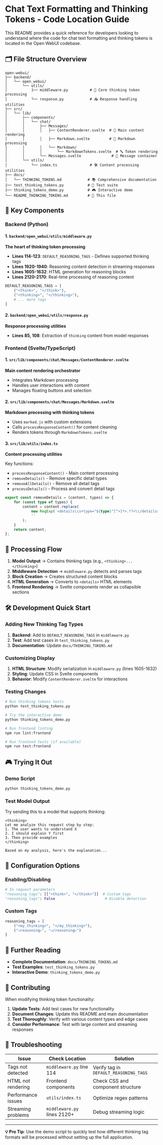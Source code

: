# Chat Text Formatting and Thinking Tokens - Code Location Guide

This README provides a quick reference for developers looking to understand where the code for chat text formatting and thinking tokens is located in the Open WebUI codebase.

## 🗂️ File Structure Overview

```
open-webui/
├── backend/
│   └── open_webui/
│       └── utils/
│           ├── middleware.py          # 🧠 Core thinking token processing
│           └── response.py            # 📥 Response handling utilities
├── src/
│   └── lib/
│       ├── components/
│       │   └── chat/
│       │       ├── Messages/
│       │       │   ├── ContentRenderer.svelte  # 🎨 Main content rendering
│       │       │   ├── Markdown.svelte         # 📝 Markdown processing
│       │       │   └── Markdown/
│       │       │       └── MarkdownTokens.svelte  # 🔤 Token rendering
│       │       └── Messages.svelte              # 💬 Message container
│       └── utils/
│           └── index.ts               # 🛠️ Content processing utilities
├── docs/
│   └── THINKING_TOKENS.md            # 📚 Comprehensive documentation
├── test_thinking_tokens.py           # 🧪 Test suite
├── thinking_tokens_demo.py           # 🎮 Interactive demo
└── README_THINKING_TOKENS.md         # 📖 This file
```

## 🎯 Key Components

### Backend (Python)

#### 1. `backend/open_webui/utils/middleware.py`
**The heart of thinking token processing**

- **Lines 114-123**: `DEFAULT_REASONING_TAGS` - Defines supported thinking tags
- **Lines 1920-1940**: Reasoning content detection in streaming responses
- **Lines 1605-1632**: HTML generation for reasoning blocks
- **Lines 2120-2170**: Real-time processing of reasoning content

```python
DEFAULT_REASONING_TAGS = [
    ("<think>", "</think>"),
    ("<thinking>", "</thinking>"),
    # ... more tags
]
```

#### 2. `backend/open_webui/utils/response.py`  
**Response processing utilities**

- **Lines 85, 108**: Extraction of `thinking` content from model responses

### Frontend (Svelte/TypeScript)

#### 1. `src/lib/components/chat/Messages/ContentRenderer.svelte`
**Main content rendering orchestrator**

- Integrates Markdown processing
- Handles user interactions with content
- Manages floating buttons and selection

#### 2. `src/lib/components/chat/Messages/Markdown.svelte`
**Markdown processing with thinking tokens**

- Uses `marked.js` with custom extensions
- Calls `processResponseContent()` for content cleaning
- Renders tokens through `MarkdownTokens.svelte`

#### 3. `src/lib/utils/index.ts`
**Content processing utilities**

Key functions:
- `processResponseContent()` - Main content processing
- `removeDetails()` - Remove specific detail types
- `removeAllDetails()` - Remove all detail tags
- `processDetails()` - Process and convert detail tags

```typescript
export const removeDetails = (content, types) => {
    for (const type of types) {
        content = content.replace(
            new RegExp(`<details\\s+type="${type}"[^>]*>.*?<\\/details>`, 'gis'),
            ''
        );
    }
    return content;
};
```

## 🔄 Processing Flow

1. **Model Output** → Contains thinking tags (e.g., `<thinking>...</thinking>`)
2. **Middleware Detection** → `middleware.py` detects and parses tags
3. **Block Creation** → Creates structured content blocks
4. **HTML Generation** → Converts to `<details>` HTML elements
5. **Frontend Rendering** → Svelte components render as collapsible sections

## 🛠️ Development Quick Start

### Adding New Thinking Tag Types

1. **Backend**: Add to `DEFAULT_REASONING_TAGS` in `middleware.py`
2. **Test**: Add test cases in `test_thinking_tokens.py`
3. **Documentation**: Update `docs/THINKING_TOKENS.md`

### Customizing Display

1. **HTML Structure**: Modify serialization in `middleware.py` (lines 1605-1632)
2. **Styling**: Update CSS in Svelte components
3. **Behavior**: Modify `ContentRenderer.svelte` for interactions

### Testing Changes

```bash
# Run thinking tokens tests
python test_thinking_tokens.py

# Try the interactive demo
python thinking_tokens_demo.py

# Run frontend linting
npm run lint:frontend

# Run frontend tests (if available)
npm run test:frontend
```

## 🎮 Trying It Out

### Demo Script
```bash
python thinking_tokens_demo.py
```

### Test Model Output
Try sending this to a model that supports thinking:
```
<thinking>
Let me analyze this request step by step:
1. The user wants to understand X
2. I should explain Y first
3. Then provide examples
</thinking>

Based on my analysis, here's the explanation...
```

## 🔧 Configuration Options

### Enabling/Disabling
```python
# In request parameters
"reasoning_tags": [["<think>", "</think>"]]  # Custom tags
"reasoning_tags": False                       # Disable detection
```

### Custom Tags
```python
reasoning_tags = [
    ("<my_thinking>", "</my_thinking>"),
    ("◁reasoning▷", "◁/reasoning▷")
]
```

## 📖 Further Reading

- **Complete Documentation**: `docs/THINKING_TOKENS.md`
- **Test Examples**: `test_thinking_tokens.py`
- **Interactive Demo**: `thinking_tokens_demo.py`

## 🤝 Contributing

When modifying thinking token functionality:

1. **Update Tests**: Add test cases for new functionality
2. **Document Changes**: Update this README and main documentation
3. **Test Thoroughly**: Verify with various content types and edge cases
4. **Consider Performance**: Test with large content and streaming responses

## 🐛 Troubleshooting

| Issue | Check Location | Solution |
|-------|----------------|----------|
| Tags not detected | `middleware.py` line 114 | Verify tag in `DEFAULT_REASONING_TAGS` |
| HTML not rendering | Frontend components | Check CSS and component structure |
| Performance issues | `utils/index.ts` | Optimize regex patterns |
| Streaming problems | `middleware.py` lines 2120+ | Debug streaming logic |

---

**💡 Pro Tip**: Use the demo script to quickly test how different thinking tag formats will be processed without setting up the full application.